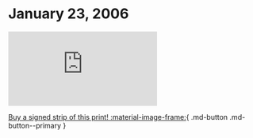 # January 23, 2006

![](https://www.achewood.com/comic.php?date=01232006)

[Buy a signed strip of this print! :material-image-frame:](https://achewood-holiday-pop-up.myshopify.com/products/strip#01232006){ .md-button .md-button--primary }
